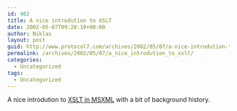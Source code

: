 ```yaml
---
id: 402
title: A nice introdution to XSLT
date: 2002-05-07T09:28:10+00:00
author: Niklas
layout: post
guid: http://www.protocol7.com/archives/2002/05/07/a-nice-introdution-to-xslt/
permalink: /archives/2002/05/07/a_nice_introdution_to_xslt/
categories:
  - Uncategorized
tags:
  - Uncategorized
---
```

<div class='microid-fac64aa271f454aa36bd4640cb97af877c560a2a'>
  <p>
    A nice introdution to <a href="http://www.perfectxml.com/articles/xml/XSLTInMSXML.asp">XSLT in MSXML</a> with a bit of background history.
  </p>
</div>